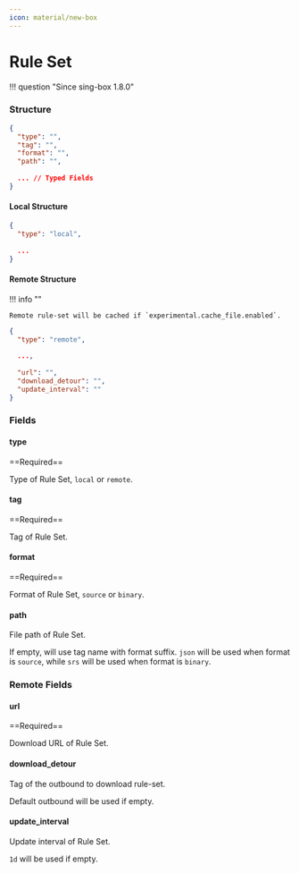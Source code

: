 ```yaml
---
icon: material/new-box
---
```


# Rule Set

!!! question "Since sing-box 1.8.0"

### Structure

```json
{
  "type": "",
  "tag": "",
  "format": "",
  "path": "",
  
  ... // Typed Fields
}
```

#### Local Structure

```json
{
  "type": "local",
  
  ...
}
```

#### Remote Structure

!!! info ""

    Remote rule-set will be cached if `experimental.cache_file.enabled`.

```json
{
  "type": "remote",
  
  ...,
  
  "url": "",
  "download_detour": "",
  "update_interval": ""
}
```

### Fields

#### type

==Required==

Type of Rule Set, `local` or `remote`.

#### tag

==Required==

Tag of Rule Set.

#### format

==Required==

Format of Rule Set, `source` or `binary`.

#### path

File path of Rule Set.

If empty, will use tag name with format suffix. `json` will be used when format is `source`, while `srs` will be used when format is `binary`.

### Remote Fields

#### url

==Required==

Download URL of Rule Set.

#### download_detour

Tag of the outbound to download rule-set.

Default outbound will be used if empty.

#### update_interval

Update interval of Rule Set.

`1d` will be used if empty.
